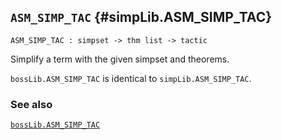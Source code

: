 ## `ASM_SIMP_TAC` {#simpLib.ASM_SIMP_TAC}


```
ASM_SIMP_TAC : simpset -> thm list -> tactic
```



Simplify a term with the given simpset and theorems.


`bossLib.ASM_SIMP_TAC` is identical to `simpLib.ASM_SIMP_TAC`.

### See also

[`bossLib.ASM_SIMP_TAC`](#bossLib.ASM_SIMP_TAC)

